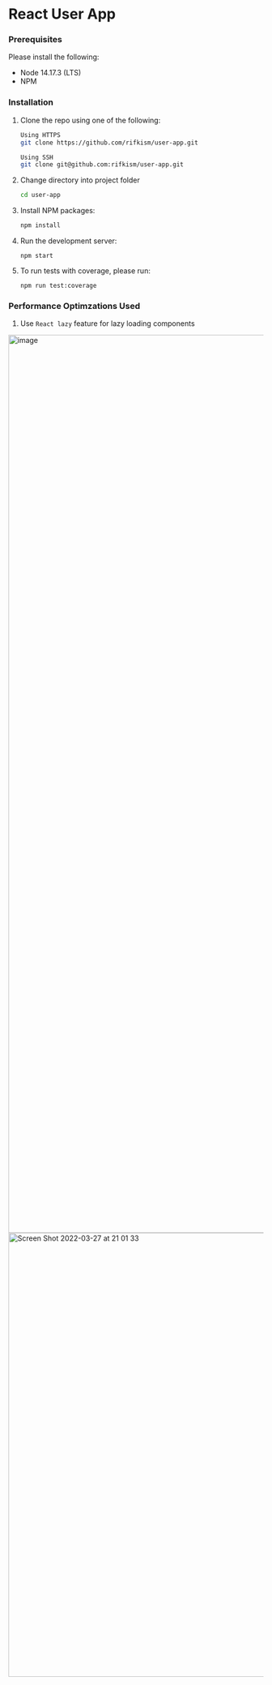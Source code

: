 # React User App

### Prerequisites

Please install the following:

- Node 14.17.3 (LTS)
- NPM

### Installation

1. Clone the repo using one of the following:

   ```sh
   Using HTTPS
   git clone https://github.com/rifkism/user-app.git

   Using SSH
   git clone git@github.com:rifkism/user-app.git
   ```

2. Change directory into project folder
   ```sh
   cd user-app
   ```
3. Install NPM packages:
   ```sh
   npm install
   ```
4. Run the development server:
   ```JS
   npm start
   ```
5. To run tests with coverage, please run:
   ```JS
   npm run test:coverage
   ```

### Performance Optimzations Used

1. Use `React lazy` feature for lazy loading components
<img width="1772" alt="image" src="https://user-images.githubusercontent.com/19601243/160287893-496d1b7b-3c19-4273-936d-2e4472773f24.png">
<img width="876" alt="Screen Shot 2022-03-27 at 21 01 33" src="https://user-images.githubusercontent.com/19601243/160285258-f1fb9717-481a-47bf-84f1-fbc7b26da832.png">   




